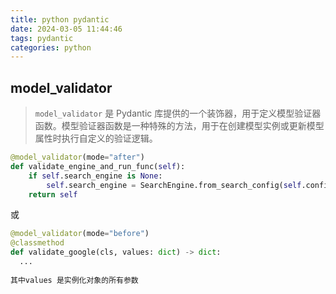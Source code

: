 ```yaml
---
title: python pydantic
date: 2024-03-05 11:44:46
tags: pydantic
categories: python
---
```




## model_validator

> `model_validator` 是 Pydantic 库提供的一个装饰器，用于定义模型验证器函数。模型验证器函数是一种特殊的方法，用于在创建模型实例或更新模型属性时执行自定义的验证逻辑。

```python
@model_validator(mode="after")
def validate_engine_and_run_func(self):
    if self.search_engine is None:
        self.search_engine = SearchEngine.from_search_config(self.config.search, proxy=self.config.proxy)
    return self
```

或

```python
@model_validator(mode="before")
@classmethod
def validate_google(cls, values: dict) -> dict:
  ...
  
其中values 是实例化对象的所有参数
```

